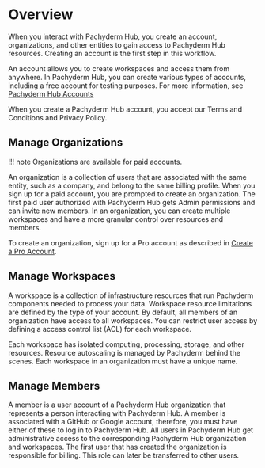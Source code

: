 # Overview

When you interact with Pachyderm Hub, you create an account,
organizations, and other entities to gain access to Pachyderm
Hub resources. Creating an account is the first
step in this workflow.

An account allows you to create workspaces and access
them from anywhere. In Pachyderm Hub, you can create various types
of accounts, including a free account for testing purposes. For more
information, see [Pachyderm Hub Accounts](TBA)

When you create a Pachyderm Hub account, you accept our Terms and
Conditions and Privacy Policy.

## Manage Organizations

!!! note
    Organizations are available for paid accounts. 

An organization is a collection of users that are associated with
the same entity, such as a company, and belong to the same billing
profile. When you sign up for a paid account, you are prompted to
create an organization.
The first paid user authorized with Pachyderm Hub gets Admin permissions
and can invite new members. In an organization, you can create multiple
workspaces and have a more granular control over resources and members.

To create an organization, sign up for a Pro account as described in
[Create a Pro Account](TBA). 

## Manage Workspaces

A workspace is a collection of infrastructure resources that run
Pachyderm components needed to process your data. Workspace resource
limitations are defined by the type of your account. By default,
all members of an organization have access to all workspaces. You
can restrict user access by defining a access control list (ACL) for
each workspace.

Each workspace has isolated computing, processing, storage, and other
resources. Resource autoscaling is managed by Pachyderm behind the
scenes. Each workspace in an organization must have a unique name.

## Manage Members

A member is a user account of a Pachyderm Hub organization that represents
a person interacting with Pachyderm Hub. A member is associated with a
GitHub or Google account, therefore, you must have either of these
to log in to Pachyderm Hub. All users in Pachyderm Hub get administrative
access to the corresponding Pachyderm Hub organization and workspaces.
The first user that has created the organization is responsible for
billing. This role can later be transferred to other users.






